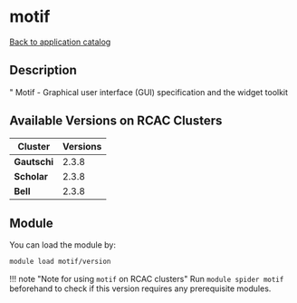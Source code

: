 # motif

[Back to application catalog](../app_catalog.md)

## Description
" Motif - Graphical user interface (GUI) specification and the widget toolkit

## Available Versions on RCAC Clusters
|Cluster|Versions|
|---|---|
|**Gautschi**|2.3.8|
|**Scholar**|2.3.8|
|**Bell**|2.3.8|

## Module
You can load the module by:

```bash
module load motif/version
```

!!! note "Note for using `motif` on RCAC clusters"
    Run `module spider motif` beforehand to check if this version requires any prerequisite modules.
